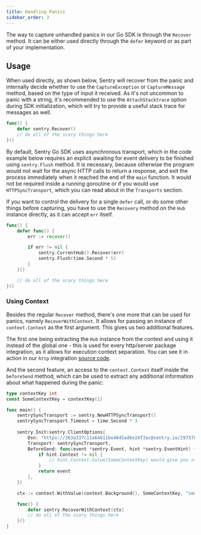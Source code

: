 ```yaml
---
title: Handling Panics
sidebar_order: 3
---
```


The way to capture unhandled panics in our Go SDK is through the `Recover` method. It can be either used directly through the `defer` keyword or as part of your implementation.

## Usage

When used directly, as shown below, Sentry will recover from the panic and internally decide whether to use the `CaptureException` or `CaptureMessage` method, based on the type of input it received.
As it's not uncommon to panic with a string, it's recommended to use the `AttachStacktrace` option during SDK initialization, which will try to provide a useful stack trace for messages as well.

```go
func() {
	defer sentry.Recover()
	// do all of the scary things here
}()
```

By default, Sentry Go SDK uses asynchronous transport, which in the code example below requires an explicit awaiting for event delivery to be finished using `sentry.Flush` method. It is necessary, because otherwise the program would not wait for the async HTTP calls to return a response, and exit the process immediately when it reached the end of the `main` function. It would not be required inside a running goroutine or if you would use `HTTPSyncTransport`, which you can read about in the `Transports` section.

If you want to control the delivery for a single `defer` call, or do some other things before capturing, you have to use the `Recovery` method on the `Hub` instance directly, as it can accept `err` itself.

```go
func() {
	defer func() {
		err := recover()

		if err != nil {
			sentry.CurrentHub().Recover(err)
			sentry.Flush(time.Second * 5)
		}
	}()

	// do all of the scary things here
}()
```

### Using Context

Besides the regular `Recover` method, there's one more that can be used for panics, namely `RecoverWithContext`.
It allows for passing an instance of `context.Context` as the first argument. This gives us two additional features.

The first one being extracting the `Hub` instance from the context and using it instead of the global one - this is used for every http/server package integration, as it allows for execution context separation. You can see it in action in our `http` integration [source code](https://github.com/getsentry/sentry-go/blob/383614eaf2e038cf3a6d2022c56fb206589efe11/http/sentryhttp.go#L50-L91).

And the second feature, an access to the `context.Context` itself inside the `beforeSend` method, which can be used to extract any additional information about what happened during the panic:

```go
type contextKey int
const SomeContextKey = contextKey(1)

func main() {
	sentrySyncTransport := sentry.NewHTTPSyncTransport()
	sentrySyncTransport.Timeout = time.Second * 3
	
	sentry.Init(sentry.ClientOptions{
		Dsn: "https://363a337c11a64611be4845ad6e24f3ac@sentry.io/297378",
		Transport: sentrySyncTransport,
		BeforeSend: func(event *sentry.Event, hint *sentry.EventHint) *sentry.Event {
			if hint.Context != nil {
				// hint.Context.Value(SomeContextKey) would give you stored string that now can be attached to the event
			}
			return event
		},
	})

	ctx := context.WithValue(context.Background(), SomeContextKey, "some details about your panic")

	func() {
		defer sentry.RecoverWithContext(ctx)
		// do all of the scary things here
	}()
}
```
